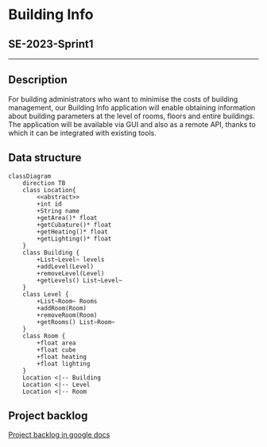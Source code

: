 # Building Info
## SE-2023-Sprint1

----

## Description

For building administrators who want to minimise the costs of building management, our Building Info application will enable obtaining information about building parameters at the level of rooms, floors and entire buildings. The application will be available via GUI and also as a remote API, thanks to which it can be integrated with existing tools. 

## Data structure

```mermaid
classDiagram
    direction TB
    class Location{
        <<abstract>>
        +int id
        +String name
        +getArea()* float
        +getCubature()* float
        +getHeating()* float
        +getLighting()* float
    }
    class Building {
        +List~Level~ levels
        +addLevel(Level)
        +removeLevel(Level)
        +getLevels() List~Level~
    }
    class Level {
        +List~Room~ Rooms
        +addRoom(Room)
        +removeRoom(Room)
        +getRooms() List~Room~
    }
    class Room {
        +float area
        +float cube
        +float heating
        +float lighting
    }
    Location <|-- Building
    Location <|-- Level
    Location <|-- Room
```

## Project backlog

[Project backlog in google docs](https://docs.google.com/spreadsheets/d/1l14yDciC1lDoUGGHsX6Y3OOe6MKf3woWP7lQfPoqkEs/edit?usp=sharing)
